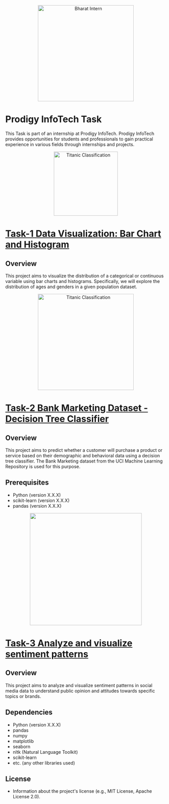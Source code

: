 <p align="center">
  <img src="https://prodigyinfotech.dev/assets/images/logo/logo.svg" alt="Bharat Intern" width="300">
</p>  

# Prodigy InfoTech Task 
This Task is part of an internship at Prodigy InfoTech. Prodigy InfoTech provides opportunities for students and professionals to gain practical experience in various fields through internships and projects.  

<p align="center">
  <img src="https://assets-global.website-files.com/621e95f9ac30687a56e4297e/64adca5e00190e5600663e82_V2_1681695077683_c21ca738-a949-4f27-aafa-35e662ddb9cf_HIGH_RES.png" alt="Titanic Classification" width="200">
</p> 

# [Task-1 Data Visualization: Bar Chart and Histogram](https://github.com/Deepak-kumar-cse/PRODIGY_TrackCode_TaskNumber/tree/main/PRODIGY_DS_01) 

## Overview
This project aims to visualize the distribution of a categorical or continuous variable using bar charts and histograms. Specifically, we will explore the distribution of ages and genders in a given population dataset.


<p align="center">
  <img src="https://lh6.googleusercontent.com/z_yfw-RMN5so0Iw9XhZHLQyNtqsfcHorYQ-JZGL5u0Kd13_7vsBEVo03_mN1C4LX2zj64YZgLCHQAs9-A-DB57QNjSW8oj-nZHjwEfdjZkLzA8WZGvd_Txpiqvntcwd98r-gx_i0" alt="Titanic Classification" width="300">
</p> 

# [Task-2 Bank Marketing Dataset - Decision Tree Classifier](https://github.com/Deepak-kumar-cse/PRODIGY_TrackCode_TaskNumber/tree/main/PRODIGY_DS_02) 

## Overview 
This project aims to predict whether a customer will purchase a product or service based on their demographic and behavioral data using a decision tree classifier. The Bank Marketing dataset from the UCI Machine Learning Repository is used for this purpose.

## Prerequisites
- Python (version X.X.X)
- scikit-learn (version X.X.X)
- pandas (version X.X.X)


<p align="center">
  <img src="https://media.licdn.com/dms/image/C5612AQE5JvSGdEV8Yw/article-inline_image-shrink_1500_2232/0/1520210230031?e=1716422400&v=beta&t=vXgYzWGfOGZEfjsyJ3FJhnY8xVkREppdER5q0-b-_y8" width="350">
</p> 


# [Task-3 Analyze and visualize sentiment patterns](https://github.com/Deepak-kumar-cse/PRODIGY_TrackCode_TaskNumber/tree/main/PRODIGY_DS_03) 

## Overview
This project aims to analyze and visualize sentiment patterns in social media data to understand public opinion and attitudes towards specific topics or brands.

## Dependencies
- Python (version X.X.X)
- pandas
- numpy
- matplotlib
- seaborn
- nltk (Natural Language Toolkit)
- scikit-learn
- etc. (any other libraries used)


## License
- Information about the project's license (e.g., MIT License, Apache License 2.0).

